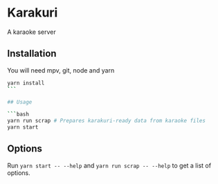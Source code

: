 # Karakuri

A karaoke server

## Installation

You will need mpv, git, node and yarn

```bash
yarn install
̀```

## Usage

```bash
yarn run scrap # Prepares karakuri-ready data from karaoke files
yarn start
```

## Options
Run `yarn start -- --help` and `yarn run scrap -- --help` to get a list of options.
